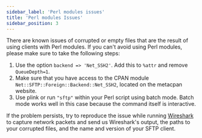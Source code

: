 ```yaml
---
sidebar_label: 'Perl modules issues'
title: 'Perl modules Issues'
sidebar_position: 3
---
```

There are known issues of corrupted or empty files that are the result of using clients with Perl modules. If you can't avoid using Perl modules, please make sure to take the following steps:

1. Use the option `backend => 'Net_SSH2'`. Add this to `%attr` and remove `QueueDepth=1`.
2. Make sure that you have access to the CPAN module `Net::SFTP::Foreign::Backend::Net_SSH2`, located on the metacpan website.
3. Use plink or run `"sftp"` within your Perl script using batch mode. Batch mode works well in this case because the command itself is interactive.

If the problem persists, try to reproduce the issue while running [Wireshark](https://support.metageek.com/hc/en-us/articles/200808940-Capturing-Packets-with-WiresharkWe're) to capture network packets and send us Wireshark's output, the paths to your corrupted files, and the name and version of your SFTP client.